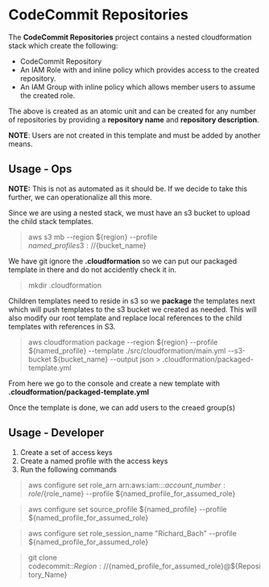 # CodeCommit Repositories

The **CodeCommit Repositories** project contains a nested cloudformation stack which create the following:

* CodeCommit Repository
* An IAM Role with and inline policy which provides access to the created repository.
* An IAM Group with inline policy which allows member users to assume the created role.

The above is created as an atomic unit and can be created for any number of repositories by providing a **repository name** and **repository description**.

**NOTE**: Users are not created in this template and must be added by another means.

## Usage - Ops
**NOTE:** This is not as automated as it should be.  If we decide to take this further, we can operationalize all this more.



 Since we are using a nested stack, we must have an s3 bucket to upload the child stack templates.

> aws s3 mb --region ${region} --profile ${named\_profile} s3://${bucket\_name}


We have git ignore the **.cloudformation** so we can put our packaged template in there and do not accidently check it in.

> mkdir .cloudformation

Children templates need to reside in s3 so we **package** the templates next which will push templates to the s3 bucket we created as needed.  This will also modify our root template and replace local references to the child templates with references in S3.

> aws cloudformation package --region ${region} --profile ${named\_profile} --template ./src/cloudformation/main.yml --s3-bucket ${bucket\_name} --output json > .cloudformation/packaged-template.yml

From here we go to the console and create a new template with **.cloudformation/packaged-template.yml**

Once the template is done, we can add users to the creaed group(s)

## Usage - Developer

1. Create a set of access keys
2. Create a named profile with the access keys
3. Run the following commands

> aws configure set role_arn arn:aws:iam:::${account\_number}:role/${role\_name} --profile ${named\_profile\_for\_assumed\_role}

> aws configure set source_profile ${named_profile} --profile ${named\_profile\_for\_assumed\_role}

> aws configure set role_session_name "Richard_Bach" --profile ${named\_profile\_for\_assumed\_role}

> git clone codecommit::${Region}://${named\_profile\_for\_assumed\_role}@${Repository\_Name}